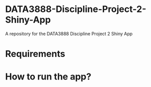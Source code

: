# DATA3888-Discipline-Project-2-Shiny-App
A repository for the DATA3888 Discipline Project 2 Shiny App


# Requirements

# How to run the app?

